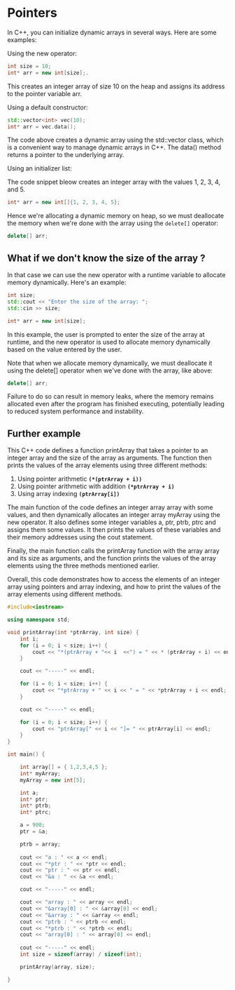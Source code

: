 # Pointers

In C++, you can initialize dynamic arrays in several ways. Here are some examples:

Using the new operator:

```cpp
int size = 10;
int* arr = new int[size];.
```
This creates an integer array of size 10 on the heap and assigns its address to the pointer variable arr.

Using a default constructor:

```cpp
std::vector<int> vec(10);
int* arr = vec.data();
```

The code above creates a dynamic array using the std::vector class, which is a convenient way to manage dynamic arrays in C++. The data() method returns a pointer to the underlying array.

Using an initializer list:

The code snippet bleow creates an integer array with the values 1, 2, 3, 4, and 5.

```cpp
int* arr = new int[]{1, 2, 3, 4, 5};
```

Hence we're allocating a dynamic memory on heap, so we must deallocate the memory when we're done with the array using the `delete[]` operator:

```cpp
delete[] arr;
```

## What if we don't know the size of the array ?

In that case we can use the new operator with a runtime variable to allocate memory dynamically. Here's an example:


```cpp
int size;
std::cout << "Enter the size of the array: ";
std::cin >> size;

int* arr = new int[size];
```

In this example, the user is prompted to enter the size of the array at runtime, and the new operator is used to allocate memory dynamically based on the value entered by the user.

Note that when we allocate memory dynamically, we must deallocate it using the delete[] operator when we've done with the array, like above:


```cpp
delete[] arr;
```

Failure to do so can result in memory leaks, where the memory remains allocated even after the program has finished executing, potentially leading to reduced system performance and instability.





## Further example

This C++ code defines a function printArray that takes a pointer to an integer array and the size of the array as arguments. The function then prints the values of the array elements using three different methods:

1. Using pointer arithmetic **`(*(ptrArray + i))`**
2. Using pointer arithmetic with addition **`(*ptrArray + i)`**
3. Using array indexing **`(ptrArray[i])`**


The main function of the code defines an integer array array with some values, and then dynamically allocates an integer array myArray using the new operator. It also defines some integer variables a, ptr, ptrb, ptrc and assigns them some values. It then prints the values of these variables and their memory addresses using the cout statement.

Finally, the main function calls the printArray function with the array array and its size as arguments, and the function prints the values of the array elements using the three methods mentioned earlier.

Overall, this code demonstrates how to access the elements of an integer array using pointers and array indexing, and how to print the values of the array elements using different methods.

```cpp
#include<iostream>

using namespace std;

void printArray(int *ptrArray, int size) {
	int i;
	for (i = 0; i < size; i++) {
		cout << "*(ptrArray + "<< i  <<") = " << * (ptrArray + i) << endl;
	}

	cout << "-----" << endl;

	for (i = 0; i < size; i++) {
		cout << "*ptrArray + " << i << " = " << *ptrArray + i << endl;
	}

	cout << "-----" << endl;

	for (i = 0; i < size; i++) {
		cout << "ptrArray[" << i << "]= " << ptrArray[i] << endl;
	}
}

int main() {

	int array[] = { 1,2,3,4,5 };
	int* myArray;
	myArray = new int[5];

	int a;
	int* ptr;
	int* ptrb;
	int* ptrc;

	a = 900;
	ptr = &a;

	ptrb = array;
	
	cout << "a : " << a << endl;
	cout << "*ptr : " << *ptr << endl;
	cout << "ptr : " << ptr << endl;
	cout << "&a : " << &a << endl;

	cout << "-----" << endl;

	cout << "array : " << array << endl;
	cout << "&array[0] : " << &array[0] << endl;
	cout << "&array : " << &array << endl;
	cout << "ptrb : " << ptrb << endl;
	cout << "*ptrb : " << *ptrb << endl;
	cout << "array[0] : " << array[0] << endl;
	
	cout << "-----" << endl;
	int size = sizeof(array) / sizeof(int);

	printArray(array, size);

}
```
